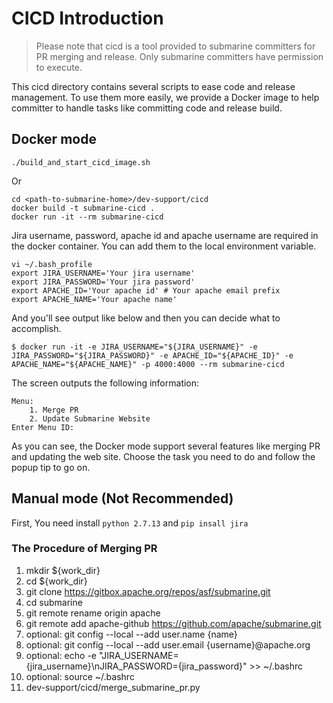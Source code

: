 <!---
  Licensed under the Apache License, Version 2.0 (the "License");
  you may not use this file except in compliance with the License.
  You may obtain a copy of the License at

   http://www.apache.org/licenses/LICENSE-2.0

  Unless required by applicable law or agreed to in writing, software
  distributed under the License is distributed on an "AS IS" BASIS,
  WITHOUT WARRANTIES OR CONDITIONS OF ANY KIND, either express or implied.
  See the License for the specific language governing permissions and
  limitations under the License. See accompanying LICENSE file.
-->
# CICD Introduction

> Please note that cicd is a tool provided to submarine committers for PR merging and release. Only submarine committers have permission to execute.

This cicd directory contains several scripts to ease code and release management.
To use them more easily, we provide a Docker image to help committer to handle tasks like committing code and release build.

## Docker mode

```
./build_and_start_cicd_image.sh
```

Or

```
cd <path-to-submarine-home>/dev-support/cicd
docker build -t submarine-cicd .
docker run -it --rm submarine-cicd
```

Jira username, password, apache id and apache username are required in the docker container. You can
add them to the local environment variable.

```
vi ~/.bash_profile
export JIRA_USERNAME='Your jira username'
export JIRA_PASSWORD='Your jira password'
export APACHE_ID='Your apache id' # Your apache email prefix
export APACHE_NAME='Your apache name'
```

And you'll see output like below and then you can decide what to accomplish.
```
$ docker run -it -e JIRA_USERNAME="${JIRA_USERNAME}" -e JIRA_PASSWORD="${JIRA_PASSWORD}" -e APACHE_ID="${APACHE_ID}" -e APACHE_NAME="${APACHE_NAME}" -p 4000:4000 --rm submarine-cicd
```

The screen outputs the following information: 

```
Menu:
	1. Merge PR
	2. Update Submarine Website
Enter Menu ID:
```

As you can see, the Docker mode support several features like merging PR and updating the web site. Choose the task you need to do and follow the popup tip to go on.

## Manual mode (Not Recommended)

First, You need install `python 2.7.13` and `pip insall jira`

### The Procedure of Merging PR

1. mkdir ${work_dir}
2. cd ${work_dir}
3. git clone https://gitbox.apache.org/repos/asf/submarine.git
4. cd submarine
5. git remote rename origin apache
6. git remote add apache-github https://github.com/apache/submarine.git
7. optional: git config --local --add user.name {name} 
8. optional: git config --local --add user.email {username}@apache.org
9. optional: echo -e "JIRA_USERNAME={jira_username}\nJIRA_PASSWORD={jira_password}" >> ~/.bashrc
10. optional: source ~/.bashrc
11. dev-support/cicd/merge_submarine_pr.py

